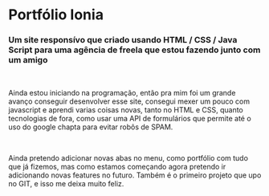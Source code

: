 # Portfólio Ionia
<h3> Um site responsívo que criado usando HTML / CSS / Java Script para uma agência de freela que estou fazendo junto com um amigo </h3>
<br>
<p> Ainda estou iniciando na programação, então pra mim foi um grande avanço conseguir desenvolver esse site, consegui mexer um pouco com javascript e aprendi varias coisas novas, tanto no HTML e CSS, quanto tecnologias de fora, como usar uma API de formulários que permite até o uso do google chapta para evitar robôs de SPAM.</p>
<br>
<p> Ainda pretendo adicionar novas abas no menu, como portfólio com tudo que já fizemos, mas como estamos começando agora pretendo ir adicionando novas features no futuro. Também é o primeiro projeto que upo no GIT, e isso me deixa muito feliz. </p>
